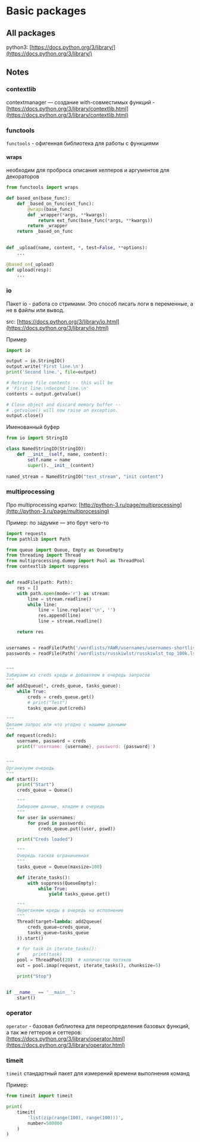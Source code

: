 # Basic packages

## All packages

python3: [https://docs.python.org/3/library/](https://docs.python.org/3/library/)

## Notes

### contextlib

contextmanager — создание with-совместимых функций - [https://docs.python.org/3/library/contextlib.html](https://docs.python.org/3/library/contextlib.html)

### functools

`functools` - офигенная библиотека для работы с функциями

#### wraps

необходим для проброса описания хелперов и аргументов для декораторов

```python
from functools import wraps

def based_on(base_func):
    def _based_on_func(ext_func):
        @wraps(base_func)
        def _wrapper(*args, **kwargs):
            return ext_func(base_func(*args, **kwargs))
        return _wrapper
    return _based_on_func
    

def _upload(name, content, *, test=False, **options):
    ...
    
@based_on(_upload)
def upload(resp):
    ...
```

### io

Пакет io - работа со стримами. Это способ писать логи в переменные, а не в файлы или вывод.

src: [https://docs.python.org/3/library/io.html](https://docs.python.org/3/library/io.html)

Пример

```python
import io

output = io.StringIO()
output.write('First line.\n')
print('Second line.', file=output)

# Retrieve file contents -- this will be
# 'First line.\nSecond line.\n'
contents = output.getvalue()

# Close object and discard memory buffer --
# .getvalue() will now raise an exception.
output.close()
```

Именованный буфер

```python
from io import StringIO

class NamedStringIO(StringIO):
    def __init__(self, name, content):
        self.name = name
        super().__init__(content)
        
named_stream = NamedStringIO("test_stream", "init content")
```

### multiprocessing

Про multiprocessing кратко: [http://python-3.ru/page/multiprocessing](http://python-3.ru/page/multiprocessing)

Пример: по задумке — это брут чего-то

```python
import requests
from pathlib import Path

from queue import Queue, Empty as QueueEmpty
from threading import Thread
from multiprocessing.dummy import Pool as ThreadPool
from contextlib import suppress


def readFile(path: Path):
    res = []
    with path.open(mode='r') as stream:
        line = stream.readline()
        while line:
            line = line.replace('\n', '')
            res.append(line)
            line = stream.readline()

    return res


usernames = readFile(Path('/wordlists/YAWR/usernames/usernames-shortlist.txt'))
passwords = readFile(Path('/wordlists/russkiwlst/russkiwlst_top_100k.lst'))


"""
Забираем из creds креды и добавляем в очередь запросов
"""
def add2queue(*, creds_queue, tasks_queue):
    while True:
        creds = creds_queue.get()
        # print("Test")
        tasks_queue.put(creds)

"""
Делаем запрос или что угодно с нашими данными
"""
def request(creds):
    username, password = creds
    print(f'username: {username}, password: {password}')


"""
Организуем очередь
"""
def start():
    print("Start")
    creds_queue = Queue()

    """
    Забираем данные, кладем в очередь
    """
    for user in usernames:
        for pswd in passwords:
            creds_queue.put((user, pswd))

    print("Creds loaded")

    """
    Очередь тасков ограниченная
    """
    tasks_queue = Queue(maxsize=100)

    def iterate_tasks():
        with suppress(QueueEmpty):
            while True:
                yield tasks_queue.get()

    """
    Перегоняем креды в очередь на исполнение
    """
    Thread(target=lambda: add2queue(
        creds_queue=creds_queue,
        tasks_queue=tasks_queue
    )).start()

    # for task in iterate_tasks():
    #     print(task)
    pool = ThreadPool(20)  # количестов потоков
    out = pool.imap(request, iterate_tasks(), chunksize=5)

    print("Stop")


if __name__ == '__main__':
    start()


```

### operator

`operator` - базовая библиотека для переопределения базовых функций, а так же геттеров и сеттеров: [https://docs.python.org/3/library/operator.html](https://docs.python.org/3/library/operator.html)

### timeit

`timeit` стандартный пакет для измерений времени выполнения команд

Пример:

```python
from timeit import timeit

print(
    timeit(
        'list(zip(range(100), range(100)))', 
        number=500000
    )
)
```
